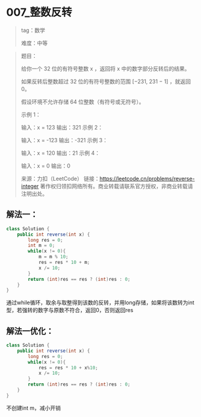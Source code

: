# 007_整数反转

> tag：数学
>
> 难度：中等

> 题目：
>
> 给你一个 32 位的有符号整数 x ，返回将 x 中的数字部分反转后的结果。
>
> 如果反转后整数超过 32 位的有符号整数的范围 [−231,  231 − 1] ，就返回 0。
>
> 假设环境不允许存储 64 位整数（有符号或无符号）。
>
>
> 示例 1：
>
> 输入：x = 123
> 输出：321
> 示例 2：
>
> 输入：x = -123
> 输出：-321
> 示例 3：
>
> 输入：x = 120
> 输出：21
> 示例 4：
>
> 输入：x = 0
> 输出：0
>
> 来源：力扣（LeetCode）
> 链接：https://leetcode.cn/problems/reverse-integer
> 著作权归领扣网络所有。商业转载请联系官方授权，非商业转载请注明出处。

## 解法一：

```java
class Solution {
    public int reverse(int x) {
        long res = 0;
        int m = 0;
        while(x != 0){
            m = m % 10;
            res = res * 10 + m;
            x /= 10;
        }
        return (int)res == res ? (int)res : 0;
    }
}
```

通过while循环，取余与取整得到该数的反转，并用long存储，如果将该数转为int型，若强转的数字与原数不符合，返回0，否则返回res

## 解法一优化：

```java
class Solution {
    public int reverse(int x) {
        long res = 0;
        while(x != 0){
            res = res * 10 + x%10;
            x /= 10;
        }
        return (int)res == res ? (int)res : 0;
    }
}
```

不创建int m，减小开销